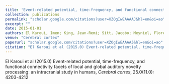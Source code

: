 ```yaml
---
title: 'Event-related potential, time-frequency, and functional connectivity facets of local and global auditory novelty processing: an intracranial study in humans'
collection: publications
permalink: "scholar.google.com/citations?user=XZOgIwEAAAAJ&hl=en&oi=ao"
excerpt: ""
date: 2015-01-01
authors: El Karoui, Imen; King, Jean-Remi; Sitt, Jacobo; Meyniel, Florent; Van Gaal, Simon; Hasboun, Dominique; Adam, Claude; Navarro, Vincent; Baulac, Michel; Dehaene, Stanislas; 
venue: "Cerebral cortex"
paperurl: "scholar.google.com/citations?user=XZOgIwEAAAAJ&hl=en&oi=ao"
citation: "El Karoui et al (2015.0) Event-related potential, time-frequency, and functional connectivity facets of local and global auditory novelty processing: an intracranial study in humans, <i>Cerebral cortex</i>, 25.0(11.0): 4203-4212"
---
```

El Karoui et al (2015.0) Event-related potential, time-frequency, and functional connectivity facets of local and global auditory novelty processing: an intracranial study in humans, <i>Cerebral cortex</i>, 25.0(11.0): 4203-4212
